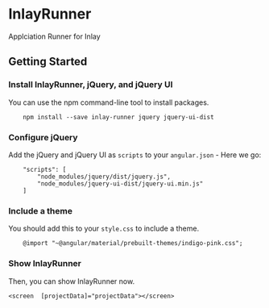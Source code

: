 # InlayRunner

Applciation Runner for Inlay

  
## Getting Started

###  Install InlayRunner, jQuery, and jQuery UI
You can use the npm command-line tool to install packages. 
```
	npm install --save inlay-runner jquery jquery-ui-dist
```
### Configure jQuery

Add the jQuery and jQuery UI as `scripts`  to your `angular.json` - Here we go:
```
	"scripts": [
		"node_modules/jquery/dist/jquery.js",
		"node_modules/jquery-ui-dist/jquery-ui.min.js"
	]
```

### Include a theme 
You should add this to your `style.css` to include a theme.
```
	@import "~@angular/material/prebuilt-themes/indigo-pink.css";
```

### Show InlayRunner

Then, you can show InlayRunner now.
```
<screen  [projectData]="projectData"></screen>
```

